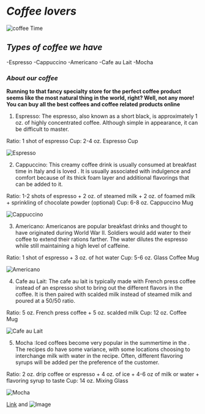 # _Coffee lovers_
![coffee Time](https://prairievillagedentist.com/wp-content/uploads/2019/02/iu-1-1200x800.jpeg)

## _Types of coffee we have_
-Espresso
-Cappuccino
-Americano
-Cafe au Lait
-Mocha



### _About our coffee_
**Running to that fancy specialty store for the perfect coffee product seems like the most natural thing in the world, right? Well, not any more! You can buy all the best coffees and coffee related products online**

1. Espresso: The espresso, also known as a short black, is approximately 1 oz. of highly concentrated coffee. Although simple in appearance, it can be difficult to master.

Ratio: 1 shot of espresso
Cup: 2-4 oz. Espresso Cup

![Espresso](https://lh3.googleusercontent.com/proxy/8qHPdg-tKnVKJrV3FJn4ulWtCJKW7Pn4WVQCkHtirUwfYv_1fe5kJrdv2mbuE-itcrpt9gi5voA7ZmBkg1XPLS2Z0UK0NvZqembIeR9nAXo_Fvkf)

2. Cappuccino: This creamy coffee drink is usually consumed at breakfast time in Italy and is loved . It is usually associated with indulgence and comfort because of its thick foam layer and additional flavorings that can be added to it.

Ratio: 1-2 shots of espresso + 2 oz. of steamed milk + 2 oz. of foamed milk + sprinkling of chocolate powder (optional)
Cup: 6-8 oz. Cappuccino Mug

![Cappuccino](https://encrypted-tbn0.gstatic.com/images?q=tbn:ANd9GcRiaenQqLiFTLdTELLMp5VnBGpTz_Ep0CFDsg&usqp=CAU)


3. Americano: Americanos are popular breakfast drinks and thought to have originated during World War II. Soldiers would add water to their coffee to extend their rations farther. The water dilutes the espresso while still maintaining a high level of caffeine.

Ratio: 1 shot of espresso + 3 oz. of hot water
Cup: 5-6 oz. Glass Coffee Mug

![Americano](https://d2lswn7b0fl4u2.cloudfront.net/photos/pg-recipes-americano-1571757341897.jpg)

4. Cafe au Lait: The cafe au lait is typically made with French press coffee instead of an espresso shot to bring out the different flavors in the coffee. It is then paired with scalded milk instead of steamed milk and poured at a 50/50 ratio.

Ratio: 5 oz. French press coffee + 5 oz. scalded milk
Cup: 12 oz. Coffee Mug

![Cafe au Lait](https://media-cdn.tripadvisor.com/media/photo-s/18/93/48/08/cafe-late.jpg)

5. Mocha :Iced coffees become very popular in the summertime in the . The recipes do have some variance, with some locations choosing to interchange milk with water in the recipe. Often, different flavoring syrups will be added per the preference of the customer.

Ratio: 2 oz. drip coffee or espresso + 4 oz. of ice + 4-6 oz of milk or water + flavoring syrup to taste
Cup: 14 oz. Mixing Glass

![Mocha](https://www.runningwithspoons.com/wp-content/uploads/2017/09/Mocha-Overnight-Oatmeal-Smoothie.jpg)



[Link](url) and ![Image](src)
```

